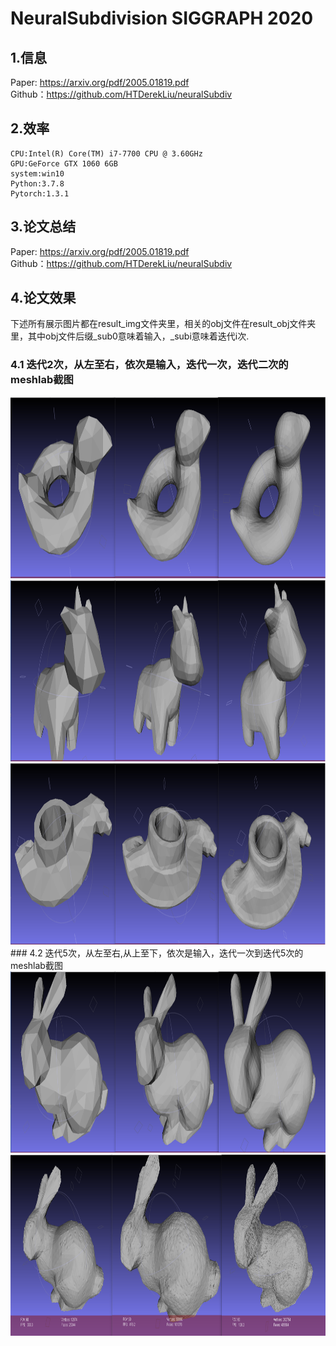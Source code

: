 # NeuralSubdivision SIGGRAPH 2020
## 1.信息
Paper: https://arxiv.org/pdf/2005.01819.pdf <br>
Github：https://github.com/HTDerekLiu/neuralSubdiv <br>

## 2.效率<br>
```
CPU:Intel(R) Core(TM) i7-7700 CPU @ 3.60GHz
GPU:GeForce GTX 1060 6GB
system:win10
Python:3.7.8
Pytorch:1.3.1
```

## 3.论文总结<br>
Paper: https://arxiv.org/pdf/2005.01819.pdf <br>
Github：https://github.com/HTDerekLiu/neuralSubdiv <br>

## 4.论文效果<br>
下述所有展示图片都在result_img文件夹里，相关的obj文件在result_obj文件夹里，其中obj文件后缀_sub0意味着输入，_subi意味着迭代i次.

### 4.1 迭代2次，从左至右，依次是输入，迭代一次，迭代二次的meshlab截图
<center class="half">
    <img src=./result_img/bob.png  height = "290"/>
    <img src=./result_img/spot.png  height = "290"/>
    <img src=./result_img/rocker_arm.png  height = "290"/>
</center>
### 4.2 迭代5次，从左至右,从上至下，依次是输入，迭代一次到迭代5次的meshlab截图
<center class="half">
    <img src=./result_img/bunny.png  height = "290"/>
    <img src=./result_img/bunny_1.png  height = "290"/>
</center>
